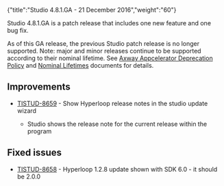 {"title":"Studio 4.8.1.GA - 21 December 2016","weight":"60"}

Studio 4.8.1.GA is a patch release that includes one new feature and one bug fix.

As of this GA release, the previous Studio patch release is no longer supported. Note: major and minor releases continue to be supported according to their nominal lifetime. See [Axway Appcelerator Deprecation Policy](/docs/appc/AMPLIFY_Appcelerator_Services_Overview/Axway_Appcelerator_Deprecation_Policy/) and [Nominal Lifetimes](/docs/appc/AMPLIFY_Appcelerator_Services_Overview/Axway_Appcelerator_Product_Lifecycle/#nominal-lifetimes) documents for details.

## Improvements

* [TISTUD-8659](https://jira.appcelerator.org/browse/TISTUD-8659) - Show Hyperloop release notes in the studio update wizard

    * Studio shows the release note for the current release within the program

## Fixed issues

* [TISTUD-8658](https://jira.appcelerator.org/browse/TISTUD-8658) - Hyperloop 1.2.8 update shown with SDK 6.0 - it should be 2.0.0
